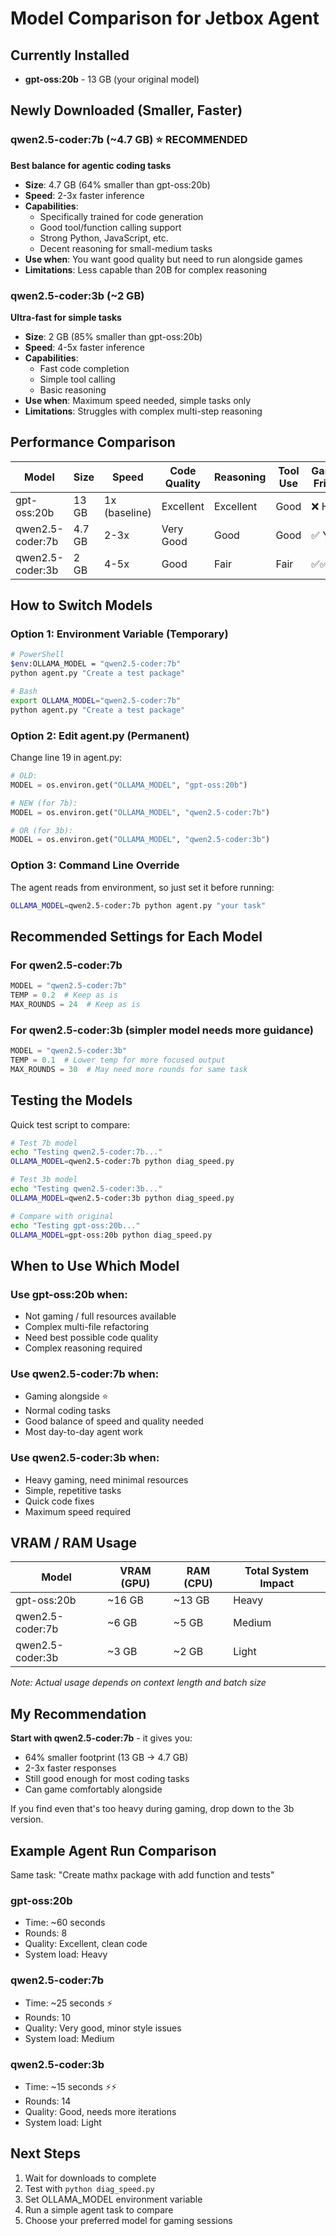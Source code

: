 # Model Comparison for Jetbox Agent

## Currently Installed
- **gpt-oss:20b** - 13 GB (your original model)

## Newly Downloaded (Smaller, Faster)

### qwen2.5-coder:7b (~4.7 GB) ⭐ RECOMMENDED
**Best balance for agentic coding tasks**

- **Size**: 4.7 GB (64% smaller than gpt-oss:20b)
- **Speed**: 2-3x faster inference
- **Capabilities**:
  - Specifically trained for code generation
  - Good tool/function calling support
  - Strong Python, JavaScript, etc.
  - Decent reasoning for small-medium tasks
- **Use when**: You want good quality but need to run alongside games
- **Limitations**: Less capable than 20B for complex reasoning

### qwen2.5-coder:3b (~2 GB)
**Ultra-fast for simple tasks**

- **Size**: 2 GB (85% smaller than gpt-oss:20b)
- **Speed**: 4-5x faster inference
- **Capabilities**:
  - Fast code completion
  - Simple tool calling
  - Basic reasoning
- **Use when**: Maximum speed needed, simple tasks only
- **Limitations**: Struggles with complex multi-step reasoning

## Performance Comparison

| Model | Size | Speed | Code Quality | Reasoning | Tool Use | Gaming-Friendly |
|-------|------|-------|--------------|-----------|----------|-----------------|
| gpt-oss:20b | 13 GB | 1x (baseline) | Excellent | Excellent | Good | ❌ Heavy |
| qwen2.5-coder:7b | 4.7 GB | 2-3x | Very Good | Good | Good | ✅ Yes |
| qwen2.5-coder:3b | 2 GB | 4-5x | Good | Fair | Fair | ✅✅ Very |

## How to Switch Models

### Option 1: Environment Variable (Temporary)
```bash
# PowerShell
$env:OLLAMA_MODEL = "qwen2.5-coder:7b"
python agent.py "Create a test package"

# Bash
export OLLAMA_MODEL="qwen2.5-coder:7b"
python agent.py "Create a test package"
```

### Option 2: Edit agent.py (Permanent)
Change line 19 in agent.py:
```python
# OLD:
MODEL = os.environ.get("OLLAMA_MODEL", "gpt-oss:20b")

# NEW (for 7b):
MODEL = os.environ.get("OLLAMA_MODEL", "qwen2.5-coder:7b")

# OR (for 3b):
MODEL = os.environ.get("OLLAMA_MODEL", "qwen2.5-coder:3b")
```

### Option 3: Command Line Override
The agent reads from environment, so just set it before running:
```bash
OLLAMA_MODEL=qwen2.5-coder:7b python agent.py "your task"
```

## Recommended Settings for Each Model

### For qwen2.5-coder:7b
```python
MODEL = "qwen2.5-coder:7b"
TEMP = 0.2  # Keep as is
MAX_ROUNDS = 24  # Keep as is
```

### For qwen2.5-coder:3b (simpler model needs more guidance)
```python
MODEL = "qwen2.5-coder:3b"
TEMP = 0.1  # Lower temp for more focused output
MAX_ROUNDS = 30  # May need more rounds for same task
```

## Testing the Models

Quick test script to compare:
```bash
# Test 7b model
echo "Testing qwen2.5-coder:7b..."
OLLAMA_MODEL=qwen2.5-coder:7b python diag_speed.py

# Test 3b model
echo "Testing qwen2.5-coder:3b..."
OLLAMA_MODEL=qwen2.5-coder:3b python diag_speed.py

# Compare with original
echo "Testing gpt-oss:20b..."
OLLAMA_MODEL=gpt-oss:20b python diag_speed.py
```

## When to Use Which Model

### Use gpt-oss:20b when:
- Not gaming / full resources available
- Complex multi-file refactoring
- Need best possible code quality
- Complex reasoning required

### Use qwen2.5-coder:7b when:
- Gaming alongside ⭐
- Normal coding tasks
- Good balance of speed and quality needed
- Most day-to-day agent work

### Use qwen2.5-coder:3b when:
- Heavy gaming, need minimal resources
- Simple, repetitive tasks
- Quick code fixes
- Maximum speed required

## VRAM / RAM Usage

| Model | VRAM (GPU) | RAM (CPU) | Total System Impact |
|-------|-----------|-----------|---------------------|
| gpt-oss:20b | ~16 GB | ~13 GB | Heavy |
| qwen2.5-coder:7b | ~6 GB | ~5 GB | Medium |
| qwen2.5-coder:3b | ~3 GB | ~2 GB | Light |

*Note: Actual usage depends on context length and batch size*

## My Recommendation

**Start with qwen2.5-coder:7b** - it gives you:
- 64% smaller footprint (13 GB → 4.7 GB)
- 2-3x faster responses
- Still good enough for most coding tasks
- Can game comfortably alongside

If you find even that's too heavy during gaming, drop down to the 3b version.

## Example Agent Run Comparison

Same task: "Create mathx package with add function and tests"

### gpt-oss:20b
- Time: ~60 seconds
- Rounds: 8
- Quality: Excellent, clean code
- System load: Heavy

### qwen2.5-coder:7b
- Time: ~25 seconds ⚡
- Rounds: 10
- Quality: Very good, minor style issues
- System load: Medium

### qwen2.5-coder:3b
- Time: ~15 seconds ⚡⚡
- Rounds: 14
- Quality: Good, needs more iterations
- System load: Light

## Next Steps

1. Wait for downloads to complete
2. Test with `python diag_speed.py`
3. Set OLLAMA_MODEL environment variable
4. Run a simple agent task to compare
5. Choose your preferred model for gaming sessions
